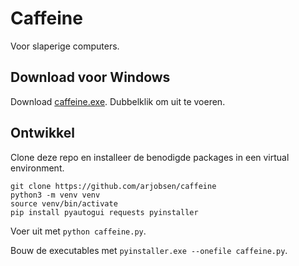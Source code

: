 # Caffeine
Voor slaperige computers.

## Download voor Windows
Download [caffeine.exe](https://github.com/arjobsen/caffeine/raw/master/dist/caffeine.exe). Dubbelklik om uit te voeren.

## Ontwikkel
Clone deze repo en installeer de benodigde packages in een virtual environment.
```
git clone https://github.com/arjobsen/caffeine
python3 -m venv venv
source venv/bin/activate
pip install pyautogui requests pyinstaller
```

Voer uit met `python caffeine.py`.

Bouw de executables met `pyinstaller.exe --onefile caffeine.py`.
